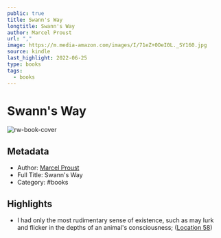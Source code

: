```yaml
---
public: true
title: Swann's Way
longtitle: Swann's Way
author: Marcel Proust
url: ","
image: https://m.media-amazon.com/images/I/71eZ+0OeI0L._SY160.jpg
source: kindle
last_highlight: 2022-06-25
type: books
tags:
  - books
---
```

# Swann's Way

![rw-book-cover](https://m.media-amazon.com/images/I/71eZ+0OeI0L._SY160.jpg)

## Metadata
- Author: [Marcel Proust](Marcel%20Proust.md)
- Full Title: Swann's Way
- Category: #books

## Highlights
- I had only the most rudimentary sense of existence, such as may lurk and flicker in the depths of an animal's consciousness; ([Location 58](https://readwise.io/to_kindle?action=open&asin=B07VZVMKYC&location=58))
